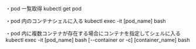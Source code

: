 ・pod 一覧取得
kubectl get pod

・pod 内のコンテナシェルに入る
kubectl exec -it [pod_name] bash

・pod 内に複数コンテナが存在する場合にコンテナを指定してシェルに入る
kubectl exec -it [pod_name] bash [--container or -c] [container_name] bash
